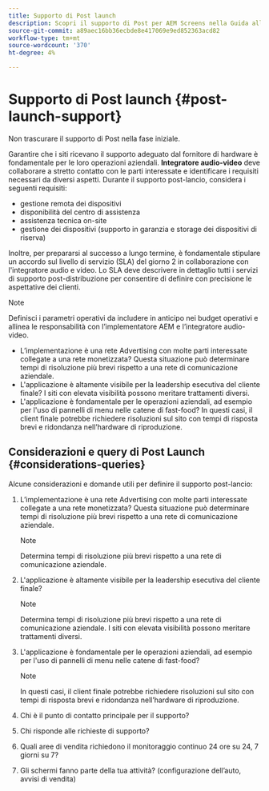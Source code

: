 ```yaml
---
title: Supporto di Post launch
description: Scopri il supporto di Post per AEM Screens nella Guida alle best practice.
source-git-commit: a89aec16bb36ecbde8e417069e9ed852363acd82
workflow-type: tm+mt
source-wordcount: '370'
ht-degree: 4%

---
```



# Supporto di Post launch {#post-launch-support}

Non trascurare il supporto di Post nella fase iniziale.

Garantire che i siti ricevano il supporto adeguato dal fornitore di hardware è fondamentale per le loro operazioni aziendali. **Integratore audio-video** deve collaborare a stretto contatto con le parti interessate e identificare i requisiti necessari da diversi aspetti.
Durante il supporto post-lancio, considera i seguenti requisiti:

* gestione remota dei dispositivi
* disponibilità del centro di assistenza
* assistenza tecnica on-site
* gestione dei dispositivi (supporto in garanzia e storage dei dispositivi di riserva)

Inoltre, per prepararsi al successo a lungo termine, è fondamentale stipulare un accordo sul livello di servizio (SLA) del giorno 2 in collaborazione con l&#39;integratore audio e video. Lo SLA deve descrivere in dettaglio tutti i servizi di supporto post-distribuzione per consentire di definire con precisione le aspettative dei clienti.

>[!NOTE]
>
>Definisci i parametri operativi da includere in anticipo nei budget operativi e allinea le responsabilità con l’implementatore AEM e l’integratore audio-video.
>
>* L’implementazione è una rete Advertising con molte parti interessate collegate a una rete monetizzata? Questa situazione può determinare tempi di risoluzione più brevi rispetto a una rete di comunicazione aziendale.
>* L&#39;applicazione è altamente visibile per la leadership esecutiva del cliente finale? I siti con elevata visibilità possono meritare trattamenti diversi.
>* L&#39;applicazione è fondamentale per le operazioni aziendali, ad esempio per l&#39;uso di pannelli di menu nelle catene di fast-food? In questi casi, il client finale potrebbe richiedere risoluzioni sul sito con tempi di risposta brevi e ridondanza nell’hardware di riproduzione.

## Considerazioni e query di Post Launch {#considerations-queries}

Alcune considerazioni e domande utili per definire il supporto post-lancio:

1. L’implementazione è una rete Advertising con molte parti interessate collegate a una rete monetizzata? Questa situazione può determinare tempi di risoluzione più brevi rispetto a una rete di comunicazione aziendale.
 
   >[!NOTE]
   >
   >Determina tempi di risoluzione più brevi rispetto a una rete di comunicazione aziendale.

1. L&#39;applicazione è altamente visibile per la leadership esecutiva del cliente finale?

   >[!NOTE]
   >
   >Determina tempi di risoluzione più brevi rispetto a una rete di comunicazione aziendale. I siti con elevata visibilità possono meritare trattamenti diversi.

1. L&#39;applicazione è fondamentale per le operazioni aziendali, ad esempio per l&#39;uso di pannelli di menu nelle catene di fast-food?

   >[!NOTE]
   >
   >In questi casi, il client finale potrebbe richiedere risoluzioni sul sito con tempi di risposta brevi e ridondanza nell’hardware di riproduzione.

1. Chi è il punto di contatto principale per il supporto?

1. Chi risponde alle richieste di supporto?

1. Quali aree di vendita richiedono il monitoraggio continuo 24 ore su 24, 7 giorni su 7?

1. Gli schermi fanno parte della tua attività? (configurazione dell’auto, avvisi di vendita)
